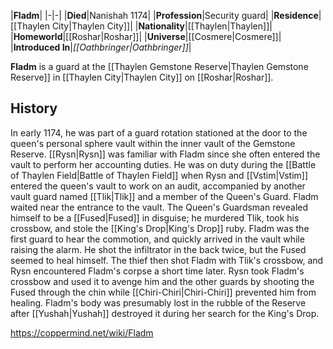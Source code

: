 |**Fladm**|
|-|-|
|**Died**|Nanishah 1174|
|**Profession**|Security guard|
|**Residence**|[[Thaylen City\|Thaylen City]]|
|**Nationality**|[[Thaylen\|Thaylen]]|
|**Homeworld**|[[Roshar\|Roshar]]|
|**Universe**|[[Cosmere\|Cosmere]]|
|**Introduced In**|*[[Oathbringer\|Oathbringer]]*|

**Fladm** is a guard at the [[Thaylen Gemstone Reserve\|Thaylen Gemstone Reserve]] in [[Thaylen City\|Thaylen City]] on [[Roshar\|Roshar]].

## History
In early 1174, he was part of a guard rotation stationed at the door to the queen's personal sphere vault within the inner vault of the Gemstone Reserve. [[Rysn\|Rysn]] was familiar with Fladm since she often entered the vault to perform her accounting duties. He was on duty during the [[Battle of Thaylen Field\|Battle of Thaylen Field]] when Rysn and [[Vstim\|Vstim]] entered the queen's vault to work on an audit, accompanied by another vault guard named [[Tlik\|Tlik]] and a member of the Queen's Guard. Fladm waited near the entrance to the vault.
The Queen's Guardsman revealed himself to be a [[Fused\|Fused]] in disguise; he murdered Tlik, took his crossbow, and stole the [[King's Drop\|King's Drop]] ruby. Fladm was the first guard to hear the commotion, and quickly arrived in the vault while raising the alarm. He shot the infiltrator in the back twice, but the Fused seemed to heal himself. The thief then shot Fladm with Tlik's crossbow, and Rysn encountered Fladm's corpse a short time later. Rysn took Fladm's crossbow and used it to avenge him and the other guards by shooting the Fused through the chin while [[Chiri-Chiri\|Chiri-Chiri]] prevented him from healing.
Fladm's body was presumably lost in the rubble of the Reserve after [[Yushah\|Yushah]] destroyed it during her search for the King's Drop.



https://coppermind.net/wiki/Fladm